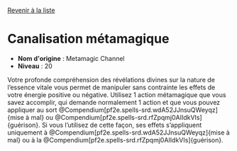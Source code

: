 [Revenir à la liste](..)

# Canalisation métamagique

 * **Nom d'origine** : Metamagic Channel
 * **Niveau** : 20


<p>Votre profonde compréhension des révélations divines sur la nature de l’essence vitale vous permet de manipuler sans contrainte les effets de votre énergie positive ou négative. Utilisez 1 action métamagique que vous savez accomplir, qui demande normalement 1 action et que vous pouvez appliquer au sort @Compendium[pf2e.spells-srd.wdA52JJnsuQWeyqz]{mise à mal} ou @Compendium[pf2e.spells-srd.rfZpqmj0AIIdkVIs]{guérison}. Si vous l’utilisez de cette façon, ses effets s’appliquent uniquement à @Compendium[pf2e.spells-srd.wdA52JJnsuQWeyqz]{mise à mal} ou à la @Compendium[pf2e.spells-srd.rfZpqmj0AIIdkVIs]{guérison}.</p>